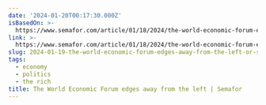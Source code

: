 ```yaml
---
date: '2024-01-20T00:17:30.000Z'
isBasedOn: >-
  https://www.semafor.com/article/01/18/2024/the-world-economic-forum-edges-away-from-the-left
link: >-
  https://www.semafor.com/article/01/18/2024/the-world-economic-forum-edges-away-from-the-left
slug: 2024-01-19-the-world-economic-forum-edges-away-from-the-left-or-semafor
tags:
  - economy
  - politics
  - the rich
title: The World Economic Forum edges away from the left | Semafor
---
```


